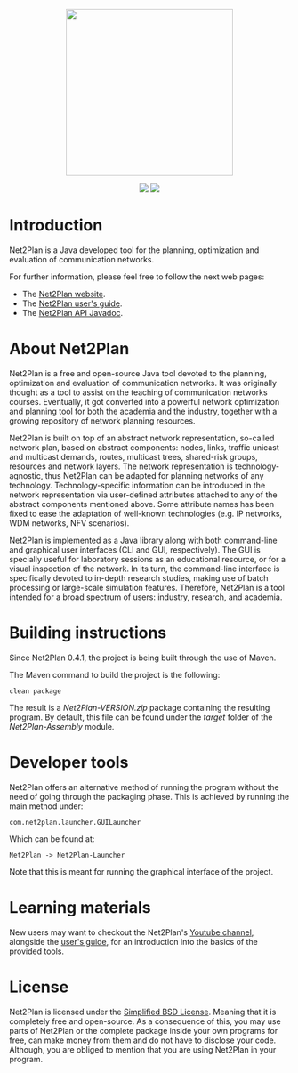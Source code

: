 <p align="center">
    <img src="https://raw.githubusercontent.com/girtel/Net2Plan/develop/Net2Plan-GUI/Net2Plan-GUI-Plugins/Net2Plan-NetworkDesign/src/main/resources/resources/common/net2plan-logo.jpg" height="300">
</p>
<p align="center">
    <img src="https://travis-ci.org/girtel/Net2Plan.svg?branch=master">
    <img src="https://s-a.github.io/license/img/bsd-2-clause.svg">
</p>

# Introduction
Net2Plan is a Java developed tool for the planning, optimization and evaluation of communication networks.

For further information, please feel free to follow the next web pages:
* The [Net2Plan website](www.net2plan.com).
* The [Net2Plan user's guide](http://net2plan.com/documentation/current/help/usersGuide.pdf).
* The [Net2Plan API Javadoc](http://net2plan.com/documentation/current/javadoc/api/index.html).

# About Net2Plan
Net2Plan is a free and open-source Java tool devoted to the planning, optimization and evaluation of communication networks. It was originally thought as a tool to assist on the teaching of communication networks courses. Eventually, it got converted into a powerful network optimization and planning tool for both the academia and the industry, together with a growing repository of network planning resources.

Net2Plan is built on top of an abstract network representation, so-called network plan, based on abstract components: nodes, links, traffic unicast and multicast demands, routes, multicast trees, shared-risk groups, resources and network layers. The network representation is technology-agnostic, thus Net2Plan can be adapted for planning networks of any technology. Technology-specific information can be introduced in the network representation via user-defined attributes attached to any of the abstract components mentioned above. Some attribute names has been fixed to ease the adaptation of well-known technologies (e.g. IP networks, WDM networks, NFV scenarios).

Net2Plan is implemented as a Java library along with both command-line and graphical user interfaces (CLI and GUI, respectively). The GUI is specially useful for laboratory sessions as an educational resource, or for a visual inspection of the network. In its turn, the command-line interface is specifically devoted to in-depth research studies, making use of batch processing or large-scale simulation features. Therefore, Net2Plan is a tool intended for a broad spectrum of users: industry, research, and academia.

# Building instructions
Since Net2Plan 0.4.1, the project is being built through the use of Maven.

The Maven command to build the project is the following:

`clean package`

The result is a _Net2Plan-VERSION.zip_ package containing the resulting program. By default, this file can be found under the _target_ folder of the _Net2Plan-Assembly_ module.

# Developer tools
Net2Plan offers an alternative method of running the program without the need of going through the packaging phase. This is achieved by running the main method under:

`com.net2plan.launcher.GUILauncher`

Which can be found at:

`Net2Plan -> Net2Plan-Launcher`

Note that this is meant for running the graphical interface of the project.

# Learning materials
New users may want to checkout the Net2Plan's [Youtube channel](https://www.youtube.com/channel/UCCgkr1wlMlO221yhFGmWZUg), alongside the [user's guide](http://net2plan.com/documentation/current/help/usersGuide.pdf), for an introduction into the basics of the provided tools. 

# License
Net2Plan is licensed under the [Simplified BSD License](https://opensource.org/licenses/BSD-2-Clause). Meaning that it is completely free and open-source. As a consequence of this, you may use parts of Net2Plan or the complete package inside your own programs for free, can make money from them and do not have to disclose your code. Although, you are obliged to mention that you are using Net2Plan in your program.
